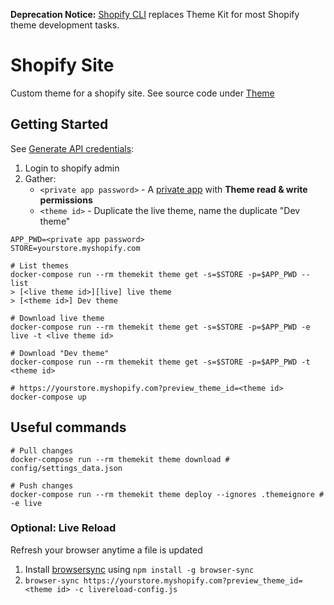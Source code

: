 **Deprecation Notice:** [Shopify CLI] replaces Theme Kit for most Shopify theme development tasks.

# Shopify Site

Custom theme for a shopify site. See source code under [Theme](./Theme)

## Getting Started

See [Generate API credentials]:
1. Login to shopify admin
2. Gather:
    * `<private app password>` - A [private app] with **Theme read & write permissions**
    * `<theme id>` - Duplicate the live theme, name the duplicate "Dev theme"

```
APP_PWD=<private app password>
STORE=yourstore.myshopify.com

# List themes
docker-compose run --rm themekit theme get -s=$STORE -p=$APP_PWD --list
> [<live theme id>][live] live theme
> [<theme id>] Dev theme

# Download live theme
docker-compose run --rm themekit theme get -s=$STORE -p=$APP_PWD -e live -t <live theme id>

# Download "Dev theme"
docker-compose run --rm themekit theme get -s=$STORE -p=$APP_PWD -t <theme id>

# https://yourstore.myshopify.com?preview_theme_id=<theme id>
docker-compose up
```

[Generate API credentials]: https://shopify.dev/themes/tools/theme-kit/getting-started#step-2-get-a-theme-kit-password
[private app]: https://help.shopify.com/en/manual/apps/private-apps#enable-private-app-development-from-the-shopify-admin
[Shopify CLI]: https://shopify.dev/themes/tools/cli

## Useful commands

```
# Pull changes
docker-compose run --rm themekit theme download # config/settings_data.json

# Push changes
docker-compose run --rm themekit theme deploy --ignores .themeignore # -e live
```

### Optional: Live Reload

Refresh your browser anytime a file is updated

1. Install [browsersync](https://browsersync.io/) using `npm install -g browser-sync`
2. `browser-sync https://yourstore.myshopify.com?preview_theme_id=<theme id> -c livereload-config.js`
